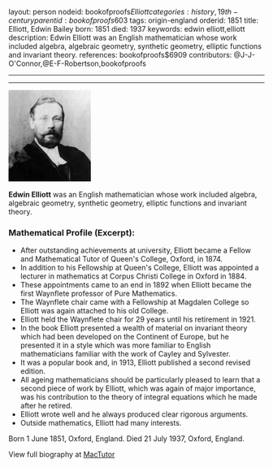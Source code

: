 layout: person
nodeid: bookofproofs$Elliott
categories: history,19th-century
parentid: bookofproofs$603
tags: origin-england
orderid: 1851
title: Elliott, Edwin Bailey
born: 1851
died: 1937
keywords: edwin elliott,elliott
description: Edwin Elliott was an English mathematician whose work included algebra, algebraic geometry, synthetic geometry, elliptic functions and invariant theory.
references: bookofproofs$6909
contributors: @J-J-O'Connor,@E-F-Robertson,bookofproofs

---



---

![Elliott.jpg](https://github.com/bookofproofs/bookofproofs.github.io/blob/main/_sources/_assets/images/portraits/Elliott.jpg?raw=true)

**Edwin Elliott** was an English mathematician whose work included algebra, algebraic geometry, synthetic geometry, elliptic functions and invariant theory.

### Mathematical Profile (Excerpt):
* After outstanding achievements at university, Elliott became a Fellow and Mathematical Tutor of Queen's College, Oxford, in 1874.
* In addition to his Fellowship at Queen's College, Elliott was appointed a lecturer in mathematics at Corpus Christi College in Oxford in 1884.
* These appointments came to an end in 1892 when Elliott became the first Waynflete professor of Pure Mathematics.
* The Waynflete chair came with a Fellowship at Magdalen College so Elliott was again attached to his old College.
* Elliott held the Waynflete chair for 29 years until his retirement in 1921.
* In the book Elliott presented a wealth of material on invariant theory which had been developed on the Continent of Europe, but he presented it in a style which was more familiar to English mathematicians familiar with the work of Cayley and Sylvester.
* It was a popular book and, in 1913, Elliott published a second revised edition.
* All ageing mathematicians should be particularly pleased to learn that a second piece of work by Elliott, which was again of major importance, was his contribution to the theory of integral equations which he made after he retired.
* Elliott wrote well and he always produced clear rigorous arguments.
* Outside mathematics, Elliott had many interests.

Born 1 June 1851, Oxford, England. Died 21 July 1937, Oxford, England.

View full biography at [MacTutor](https://mathshistory.st-andrews.ac.uk/Biographies/Elliott/)

